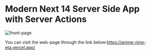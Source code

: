 # Modern Next 14 Server Side App with Server Actions

![front-page](https://github.com/kh-mahmoud/Nextjs-serverActions/assets/97807779/68cfe6cd-c396-45d2-a187-da2b083158a5)


You can visit the web-page through the link below:https://anime-nine-eta.vercel.app/
